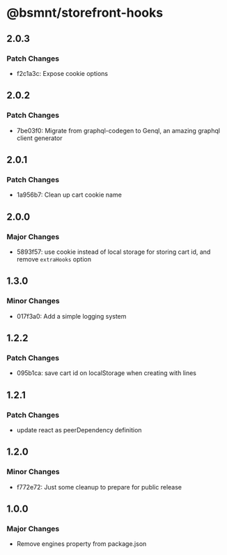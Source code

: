 # @bsmnt/storefront-hooks

## 2.0.3

### Patch Changes

- f2c1a3c: Expose cookie options

## 2.0.2

### Patch Changes

- 7be03f0: Migrate from graphql-codegen to Genql, an amazing graphql client generator

## 2.0.1

### Patch Changes

- 1a956b7: Clean up cart cookie name

## 2.0.0

### Major Changes

- 5893f57: use cookie instead of local storage for storing cart id, and remove `extraHooks` option

## 1.3.0

### Minor Changes

- 017f3a0: Add a simple logging system

## 1.2.2

### Patch Changes

- 095b1ca: save cart id on localStorage when creating with lines

## 1.2.1

### Patch Changes

- update react as peerDependency definition

## 1.2.0

### Minor Changes

- f772e72: Just some cleanup to prepare for public release

## 1.0.0

### Major Changes

- Remove engines property from package.json
